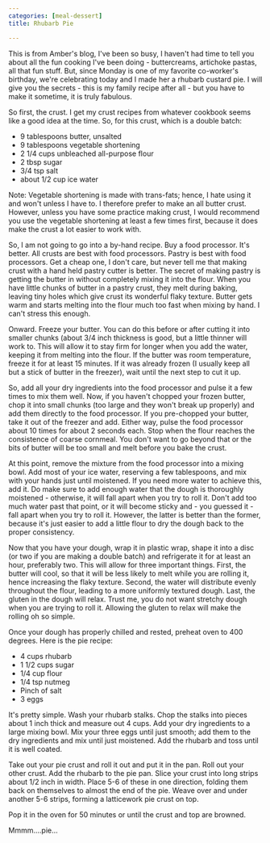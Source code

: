 ```yaml
---
categories: [meal-dessert]
title: Rhubarb Pie

---
```

This is from Amber's blog, [ ]( ) I've been so busy, I haven't had time to tell you about all the fun cooking I've been doing - buttercreams, artichoke pastas, all that fun stuff. But, since Monday is one of my favorite co-worker's birthday, we're celebrating today and I made her a rhubarb custard pie. I will give you the secrets - this is my family recipe after all - but you have to make it sometime, it is truly fabulous.

So first, the crust. I get my crust recipes from whatever cookbook seems like a good idea at the time. So, for this crust, which is a double batch:

* 9 tablespoons butter, unsalted
* 9 tablespoons vegetable shortening
* 2 1/4 cups unbleached all-purpose flour
* 2 tbsp sugar
* 3/4 tsp salt
* about 1/2 cup ice water

Note: Vegetable shortening is made with trans-fats; hence, I hate using it and won't unless I have to. I therefore prefer to make an all butter crust. However, unless you have some practice making crust, I would recommend you use the vegetable shortening at least a few times first, because it does make the crust a lot easier to work with.

So, I am not going to go into a by-hand recipe. Buy a food processor. It's better. All crusts are best with food processors. Pastry is best with food processors. Get a cheap one, I don't care, but never tell me that making crust with a hand held pastry cutter is better. The secret of making pastry is getting the butter in without completely mixing it into the flour. When you have little chunks of butter in a pastry crust, they melt during baking, leaving tiny holes which give crust its wonderful flaky texture. Butter gets warm and starts melting into the flour much too fast when mixing by hand. I can't stress this enough.

Onward. Freeze your butter. You can do this before or after cutting it into smaller chunks (about 3/4 inch thickness is good, but a little thinner will work to. This will allow it to stay firm for longer when you add the water, keeping it from melting into the flour. If the butter was room temperature, freeze it for at least 15 minutes. If it was already frozen (I usually keep all but a stick of butter in the freezer), wait until the next step to cut it up.

So, add all your dry ingredients into the food processor and pulse it a few times to mix them well. Now, if you haven't chopped your frozen butter, chop it into small chunks (too large and they won't break up properly) and add them directly to the food processor. If you pre-chopped your butter, take it out of the freezer and add. Either way, pulse the food processor about 10 times for about 2 seconds each. Stop when the flour reaches the consistence of coarse cornmeal. You don't want to go beyond that or the bits of butter will be too small and melt before you bake the crust. 

At this point, remove the mixture from the food processor into a mixing bowl. Add most of your ice water, reserving a few tablespoons, and mix with your hands just until moistened. If you need more water to achieve this, add it. Do make sure to add enough water that the dough is thoroughly moistened - otherwise, it will fall apart when you try to roll it. Don't add too much water past that point, or it will become sticky and - you guessed it - fall apart when you try to roll it. However, the latter is better than the former, because it's just easier to add a little flour to dry the dough back to the proper consistency.

Now that you have your dough, wrap it in plastic wrap, shape it into a disc (or two if you are making a double batch) and refrigerate it for at least an hour, preferably two. This will allow for three important things. First, the butter will cool, so that it will be less likely to melt while you are rolling it, hence increasing the flaky texture. Second, the water will distribute evenly throughout the flour, leading to a more uniformly textured dough. Last, the gluten in the dough will relax. Trust me, you do not want stretchy dough when you are trying to roll it. Allowing the gluten to relax will make the rolling oh so simple. 

Once your dough has properly chilled and rested, preheat oven to 400 degrees. Here is the pie recipe:

* 4 cups rhubarb
* 1 1/2 cups sugar
* 1/4 cup flour
* 1/4 tsp nutmeg
* Pinch of salt
* 3 eggs

It's pretty simple. Wash your rhubarb stalks. Chop the stalks into pieces about 1 inch thick and measure out 4 cups. Add your dry ingredients to a large mixing bowl. Mix your three eggs until just smooth; add them to the dry ingredients and mix until just moistened. Add the rhubarb and toss until it is well coated.

Take out your pie crust and roll it out and put it in the pan. Roll out your other crust. Add the rhubarb to the pie pan. Slice your crust into long strips about 1/2 inch in width. Place 5-6 of these in one direction, folding them back on themselves to almost the end of the pie. Weave over and under another 5-6 strips, forming a latticework pie crust on top. 

Pop it in the oven for 50 minutes or until the crust and top are browned.

Mmmm....pie...
